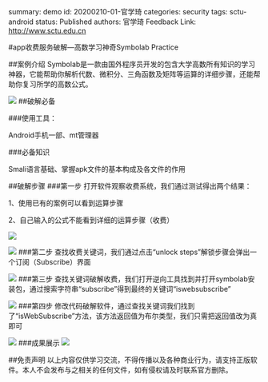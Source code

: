 summary: demo
id: 20200210-01-官学琦
categories: security
tags: sctu-android
status: Published 
authors: 官学琦
Feedback Link: http://www.sctu.edu.cn

#app收费服务破解—高数学习神奇Symbolab Practice

##案例介绍
Symbolab是一款由国外程序员开发的包含大学高数所有知识的学习神器，它能帮助你解析代数、微积分、三角函数及矩阵等运算的详细步骤，还能帮助你复习所学的高数公式。

![](assets/20200216-01-官学琦-07.jpg)
##破解必备

###使用工具：

Android手机一部、mt管理器

###必备知识

Smali语言基础、掌握apk文件的基本构成及各文件的作用

##破解步骤
###第一步
打开软件观察收费系统，我们通过测试得出两个结果：

1、使用已有的案例可以看到运算步骤

2、自己输入的公式不能看到详细的运算步骤（收费）

![](assets/20200216-01-官学琦-01.jpg)

![](assets/20200216-01-官学琦-02.jpg)
###第二步
查找收费关键词，我们通过点击“unlock steps”解锁步骤会弹出一个订阅（Subscribe）界面

![](assets/20200216-01-官学琦-03.jpg)
###第三步
查找关键词破解收费，我们打开逆向工具找到并打开symbolab安装包，通过搜索字符串“subscribe”得到最终的关键词“iswebsubscribe”

![](assets/20200216-01-官学琦-04.jpg)
###第四步
修改代码破解软件，通过查找关键词我们找到了“isWebSubscribe”方法，该方法返回值为布尔类型，我们只需把返回值改为真即可

![](assets/20200216-01-官学琦-05.jpg)
###成果展示
![](assets/20200216-01-官学琦-06.jpg)

##免责声明
以上内容仅供学习交流，不得传播以及各种商业行为，请支持正版软件。本人不会发布与之相关的任何文件，如有侵权请及时联系官方删除。

